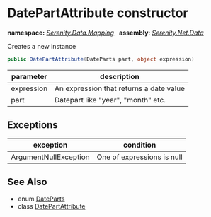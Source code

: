 # DatePartAttribute constructor
**namespace:** *[Serenity.Data.Mapping](../../README.md#serenity.data.mapping-namespace)*   **assembly**: *[Serenity.Net.Data](../../README.md)*

Creates a new instance

```csharp
public DatePartAttribute(DateParts part, object expression)
```

| parameter | description |
| --- | --- |
| expression | An expression that returns a date value |
| part | Datepart like "year", "month" etc. |

## Exceptions

| exception | condition |
| --- | --- |
| ArgumentNullException | One of expressions is null |

## See Also

* enum [DateParts](../../Serenity.Data/DateParts.md)
* class [DatePartAttribute](../DatePartAttribute.md)